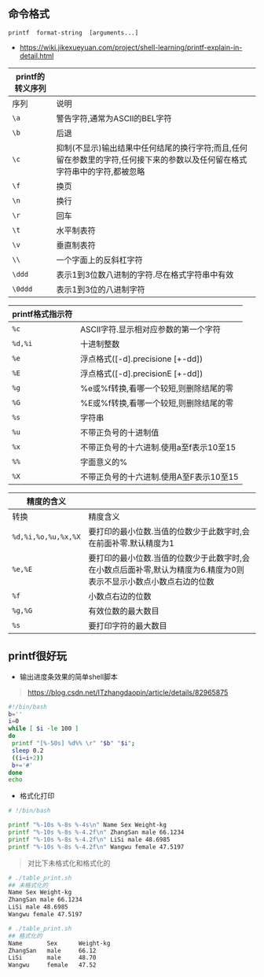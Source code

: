 

## 命令格式
```
printf  format-string  [arguments...]
```

- https://wiki.jikexueyuan.com/project/shell-learning/printf-explain-in-detail.html

| printf的转义序列 |                                                              |
| ---------------- | ------------------------------------------------------------ |
| 序列             | 说明                                                         |
| `\a`               | 警告字符,通常为ASCII的BEL字符                                |
| `\b`               | 后退                                                         |
| `\c`               | 抑制(不显示)输出结果中任何结尾的换行字符;而且,任何留在参数里的字符,任何接下来的参数以及任何留在格式字符串中的字符,都被忽略 |
| `\f`               | 换页                                                         |
| `\n`               | 换行                                                         |
| `\r`               | 回车                                                         |
| `\t`               | 水平制表符                                                   |
| `\v`             | 垂直制表符                                                   |
| `\\`               | 一个字面上的反斜杠字符                                       |
| `\ddd`             | 表示1到3位数八进制的字符.尽在格式字符串中有效                |
| `\0ddd`            | 表示1到3位的八进制字符                                       |

| printf格式指示符 |                                         |
| ---------------- | --------------------------------------- |
| `%c`               | ASCII字符.显示相对应参数的第一个字符    |
| `%d,%i`            | 十进制整数                              |
| `%e`               | 浮点格式([-d].precisione [+-dd])        |
| `%E`               | 浮点格式([-d].precisionE [+-dd])        |
| `%g`               | %e或%f转换,看哪一个较短,则删除结尾的零  |
| `%G`               | %E或%f转换,看哪一个较短,则删除结尾的零  |
| `%s`               | 字符串                                  |
| `%u`               | 不带正负号的十进制值                    |
| `%x`               | 不带正负号的十六进制.使用a至f表示10至15 |
| `%%`               | 字面意义的%                             |
| `%X`               | 不带正负号的十六进制.使用A至F表示10至15 |

| 精度的含义        |                                                              |
| ----------------- | ------------------------------------------------------------ |
| 转换              | 精度含义                                                     |
| `%d,%i,%o,%u,%x,%X` | 要打印的最小位数.当值的位数少于此数字时,会在前面补零.默认精度为1 |
| `%e,%E`             | 要打印的最小位数.当值的位数少于此数字时,会在小数点后面补零,默认为精度为6.精度为0则表示不显示小数点小数点右边的位数 |
| `%f`                | 小数点右边的位数                                             |
| `%g,%G`            | 有效位数的最大数目                                           |
| `%s`                | 要打印字符的最大数目                                         |


## printf很好玩

- 输出进度条效果的简单shell脚本
> https://blog.csdn.net/ITzhangdaopin/article/details/82965875
```bash
#!/bin/bash
b=''
i=0
while [ $i -le 100 ]
do
 printf "[%-50s] %d%% \r" "$b" "$i";
 sleep 0.2
 ((i=i+2))
 b+='#'
done
echo
```

- 格式化打印
```bash
# !/bin/bash

printf "%-10s %-8s %-4s\n" Name Sex Weight-kg
printf "%-10s %-8s %-4.2f\n" ZhangSan male 66.1234
printf "%-10s %-8s %-4.2f\n" LiSi male 48.6985
printf "%-10s %-8s %-4.2f\n" Wangwu female 47.5197
```

> 对比下未格式化和格式化的
```bash
# ./table_print.sh
## 未格式化的
Name Sex Weight-kg
ZhangSan male 66.1234
LiSi male 48.6985
Wangwu female 47.5197

# ./table_print.sh
## 格式化的
Name       Sex      Weight-kg
ZhangSan   male     66.12
LiSi       male     48.70
Wangwu     female   47.52

```



